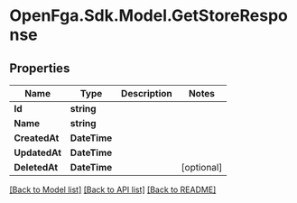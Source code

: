 # OpenFga.Sdk.Model.GetStoreResponse

## Properties

Name | Type | Description | Notes
------------ | ------------- | ------------- | -------------
**Id** | **string** |  | 
**Name** | **string** |  | 
**CreatedAt** | **DateTime** |  | 
**UpdatedAt** | **DateTime** |  | 
**DeletedAt** | **DateTime** |  | [optional] 

[[Back to Model list]](../README.md#models) [[Back to API list]](../README.md#api-endpoints) [[Back to README]](../README.md)

